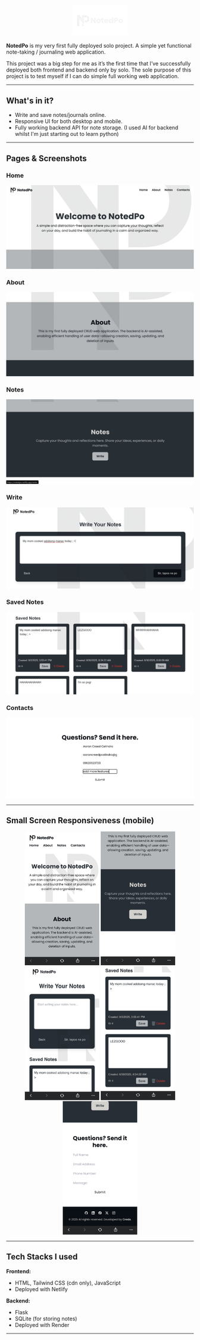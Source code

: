 <p align="center">
  <img src="loogo.png" alt="NotedPo Logo" width="150"/>
</p>


**NotedPo** is my very first fully deployed solo project. A simple yet functional note-taking / journaling web application.  

This project was a big step for me as it’s the first time that I’ve successfully deployed both frontend and backend only by solo. 
The sole purpose of this project is to test myself if I can do simple full working web application.

---

## What's in it?
- Write and save notes/journals online.  
- Responsive UI for both desktop and mobile.  
- Fully working backend API for note storage. (I used AI for backend whilst I'm just starting out to learn python) 

---

## Pages & Screenshots  

### **Home**
![Home](homeB.jpg)

### **About**
![About](aboutB.jpg)

### **Notes**
![Notes](noteB.jpg)

### **Write**
![Write](writeB.jpg)

### **Saved Notes**
![Saved Notes](savedB.jpg)

### **Contacts**
![Contacts](questionsB.jpg)

---

## Small Screen Responsiveness (mobile) 

<p align="center">
  <img src="M1.PNG" alt="Mobile 1" width="200"/>
  <img src="M2.PNG" alt="Mobile 2" width="200"/>
  <img src="M3.PNG" alt="Mobile 3" width="200"/>
  <img src="M4.PNG" alt="Mobile 4" width="200"/>
  <img src="M5.PNG" alt="Mobile 5" width="200"/>
</p>

---

## Tech Stacks I used  

**Frontend:**  
- HTML, Tailwind CSS (cdn only), JavaScript  
- Deployed with Netlify 

**Backend:**  
- Flask 
- SQLite (for storing notes)  
- Deployed with Render  

---
